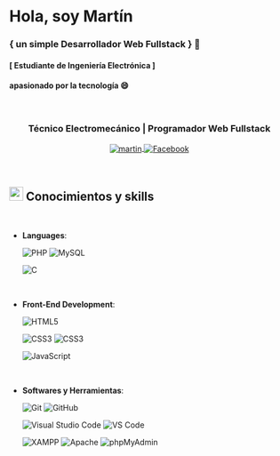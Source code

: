 
# Hola, soy Martín  
### { un simple Desarrollador Web Fullstack } 👋
#### [ Estudiante de Ingeniería Electrónica ]
#### apasionado por la tecnología 😄

<br>

<h3 align="center">Técnico Electromecánico | Programador Web Fullstack </h3>
<p align="center">
<a href="https://www.linkedin.com/in/martin-contreras-797350210/" target="_blank">
  <img align="center" src="https://img.shields.io/badge/LinkedIn-%230077B5.svg?style=for-the-badge&logo=linkedin&logoColor=white" alt="martin" />
</a><a href="https://www.facebook.com/martin.contreras.794/" target="_blank">
  <img align="center" src="https://img.shields.io/badge/Facebook-%23D3D3D3.svg?style=for-the-badge&logo=facebook&logoColor=1877F2" alt="Facebook" />
</a>


</p>

<br>

## <img src="https://media2.giphy.com/media/QssGEmpkyEOhBCb7e1/giphy.gif?cid=ecf05e47a0n3gi1bfqntqmob8g9aid1oyj2wr3ds3mg700bl&rid=giphy.gif" width ="25"><b> Conocimientos y skills</b>
<br>

<p align="center">

- **Languages**:
    
    ![PHP](https://img.shields.io/badge/PHP-777BB4?style=for-the-badge&logo=php&logoColor=white)
    ![MySQL](https://img.shields.io/badge/MySQL-4479A1?style=for-the-badge&logo=mysql&logoColor=white)

    ![C](https://img.shields.io/badge/C%20-%232370ED.svg?style=for-the-badge&logo=c&logoColor=white)
    
    

<br>   
    
- **Front-End Development**:

   ![HTML5](https://img.shields.io/badge/HTML5%20-%23E34F26.svg?style=for-the-badge&logo=html5&logoColor=white)

   ![CSS3](https://img.shields.io/badge/CSS%20-%231572B6.svg?style=for-the-badge&logo=css3&logoColor=white)
   ![CSS3](https://img.shields.io/badge/CSS3-1572B6?style=for-the-badge&logo=css3&logoColor=white)

   ![JavaScript](https://img.shields.io/badge/JavaScript%20-%23F7DF1E.svg?style=for-the-badge&logo=javascript&logoColor=black)




<br>

- **Softwares y Herramientas**:

    ![Git](https://img.shields.io/badge/git-%23F05033.svg?style=for-the-badge&logo=git&logoColor=white)
    ![GitHub](https://img.shields.io/badge/github-%23121011.svg?style=for-the-badge&logo=github&logoColor=white)
    
    ![Visual Studio Code](https://img.shields.io/badge/Visual%20Studio%20Code-0078d7.svg?style=for-the-badge&logo=visual-studio-code&logoColor=white)
    ![VS Code](https://img.shields.io/badge/VS%20Code-007ACC?style=for-the-badge&logo=visual-studio-code&logoColor=white)

    
    ![XAMPP](https://img.shields.io/badge/XAMPP-FB7A24?style=for-the-badge&logo=xampp&logoColor=white)
    ![Apache](https://img.shields.io/badge/Apache-D22128?style=for-the-badge&logo=apache&logoColor=white)
    ![phpMyAdmin](https://img.shields.io/badge/phpMyAdmin-6C78AF?style=for-the-badge&logo=phpmyadmin&logoColor=white)

   
</p>


<!--
**jahcr1/jahcr1** is a ✨ _special_ ✨ repository because its `README.md` (this file) appears on your GitHub profile.

Here are some ideas to get you started:

- 🔭 I’m currently working on ...
- 🌱 I’m currently learning ...
- 👯 I’m looking to collaborate on ...
- 🤔 I’m looking for help with ...
- 💬 Ask me about ...
- 📫 How to reach me: ...
- 😄 Pronouns: ...
- ⚡ Fun fact: ...
-->
